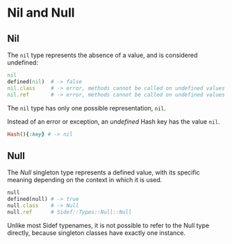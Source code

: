 # Nil and Null

## Nil

The `nil` type represents the absence of a value, and is considered undefined:

```ruby
nil
defined(nil)  # -> false
nil.class     # -> error, methods cannot be called on undefined values  
nil.ref       # -> error, methods cannot be called on undefined values  
```

The `nil` type has only one possible representation, `nil`.

Instead of an error or exception, an *undefined* Hash key has the value `nil`.

```ruby
Hash(){:key} # -> nil
```

## Null

The *Null* singleton type represents a defined value, with its specific meaning depending on the context in which it is used.

```ruby
null
defined(null) # -> true
null.class    # -> Null
null.ref      # Sidef::Types::Null::Null
```

Unlike most Sidef typenames, it is not possible to refer to the Null type directly, because singleton classes have exactly one instance.
